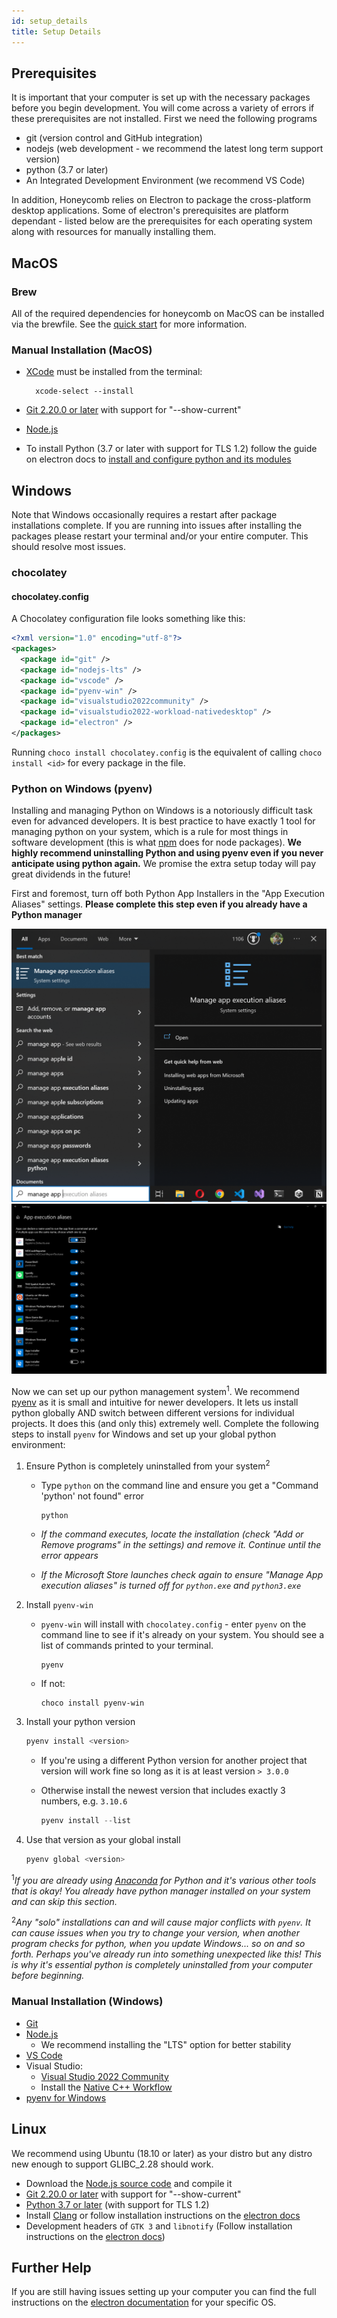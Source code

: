 ```yaml
---
id: setup_details
title: Setup Details
---
```


## Prerequisites

It is important that your computer is set up with the necessary packages before you begin development. You will come across a variety of errors if these prerequisites are not installed. First we need the following programs

- git (version control and GitHub integration)
- nodejs (web development - we recommend the latest long term support version)
- python (3.7 or later)
- An Integrated Development Environment (we recommend VS Code)

In addition, Honeycomb relies on Electron to package the cross-platform desktop applications. Some of electron's prerequisites are platform dependant - listed below are the prerequisites for each operating system along with resources for manually installing them.

## MacOS

### Brew

All of the required dependencies for honeycomb on MacOS can be installed via the brewfile. See the [quick start](quick_start.md/#installing-prerequisites-with-homebrew-for-macos) for more information.

### Manual Installation (MacOS)

- [XCode](https://developer.apple.com/xcode/) must be installed from the terminal:

  ```terminal
    xcode-select --install
  ```

- [Git 2.20.0 or later](https://git-scm.com/downloads/) with support for "--show-current"
- [Node.js](https://nodejs.org/en/download/)
- To install Python (3.7 or later with support for TLS 1.2) follow the guide on electron docs to [install and configure python and its modules](https://www.electronjs.org/docs/development/build-instructions-macos#python)

## Windows

Note that Windows occasionally requires a restart after package installations complete. If you are running into issues after installing the packages please restart your terminal and/or your entire computer. This should resolve most issues.

### chocolatey

#### chocolatey.config

A Chocolatey configuration file looks something like this:

```xml
<?xml version="1.0" encoding="utf-8"?>
<packages>
  <package id="git" />
  <package id="nodejs-lts" />
  <package id="vscode" />
  <package id="pyenv-win" />
  <package id="visualstudio2022community" />
  <package id="visualstudio2022-workload-nativedesktop" />
  <package id="electron" />
</packages>
```

Running `choco install chocolatey.config` is the equivalent of calling `choco install <id>` for every package in the file.

### Python on Windows (pyenv)

Installing and managing Python on Windows is a notoriously difficult task even for advanced developers. It is best practice to have exactly 1 tool for managing python on your system, which is a rule for most things in software development (this is what [npm](quick_start.md/#3-install-npm-packages) does for node packages). **We highly recommend uninstalling Python and using pyenv even if you never anticipate using python again.** We promise the extra setup today will pay great dividends in the future!

First and foremost, turn off both Python App Installers in the "App Execution Aliases" settings. **Please complete this step even if you already have a Python manager**

![App execution aliases](assets/python-win-1.png)
![Turn off app installer](assets/python-win-2.png)

Now we can set up our python management system<sup>1</sup>. We recommend [pyenv](https://github.com/pyenv-win/pyenv-win) as it is small and intuitive for newer developers. It lets us install python globally AND switch between different versions for individual projects. It does this (and only this) extremely well. Complete the following steps to install `pyenv` for Windows and set up your global python environment:

1. Ensure Python is completely uninstalled from your system<sup>2</sup>

   - Type `python` on the command line and ensure you get a "Command 'python' not found" error

     ```powershell
     python
     ```

   - _If the command executes, locate the installation (check "Add or Remove programs" in the settings) and remove it. Continue until the error appears_
   - _If the Microsoft Store launches check again to ensure "Manage App execution aliases" is turned off for `python.exe` and `python3.exe`_

2. Install `pyenv-win`

   - `pyenv-win` will install with `chocolatey.config` - enter `pyenv` on the command line to see if it's already on your system. You should see a list of commands printed to your terminal.

     ```shell
     pyenv
     ```

   - If not:

     ```shell
     choco install pyenv-win
     ```

3. Install your python version

   ```powershell
   pyenv install <version>
   ```

   - If you're using a different Python version for another project that version will work fine so long as it is at least version `> 3.0.0`
   - Otherwise install the newest version that includes exactly 3 numbers, e.g. `3.10.6`

     ```powershell
     pyenv install --list
     ```

4. Use that version as your global install

   ```powershell
   pyenv global <version>
   ```

<sup>1</sup>_If you are already using [Anaconda](https://www.anaconda.com) for Python and it's various other tools that is okay! You already have python manager installed on your system and can skip this section._

<sup>2</sup>_Any "solo" installations can and will cause major conflicts with `pyenv`. It can cause issues when you try to change your version, when another program checks for python, when you update Windows... so on and so forth. Perhaps you've already run into something unexpected like this! This is why it's essential python is completely uninstalled from your computer before beginning._

### Manual Installation (Windows)

- [Git](https://git-scm.com/download/win)
- [Node.js](https://nodejs.org/en/download/)
  - We recommend installing the "LTS" option for better stability
- [VS Code](https://code.visualstudio.com/download)
- Visual Studio:
  - [Visual Studio 2022 Community](https://visualstudio.microsoft.com/vs/community/)
  - Install the [Native C++ Workflow](https://docs.microsoft.com/en-us/cpp/build/vscpp-step-0-installation?view=msvc-160#step-4---choose-workloads-1)
- [pyenv for Windows](https://github.com/pyenv-win/pyenv-win#installation)

## Linux

We recommend using Ubuntu (18.10 or later) as your distro but any distro new enough to support GLIBC_2.28 should work.

- Download the [Node.js source code](https://nodejs.org/en/download/) and compile it
- [Git 2.20.0 or later](https://git-scm.com/downloads/) with support for "--show-current"
- [Python 3.7 or later](https://www.python.org/downloads/) (with support for TLS 1.2)
- Install [Clang](https://clang.llvm.org/get_started.html) or follow installation instructions on the [electron docs](https://www.electronjs.org/docs/development/build-instructions-linux#prerequisites)
- Development headers of `GTK 3` and `libnotify` (Follow installation instructions on the [electron docs](https://www.electronjs.org/docs/development/build-instructions-linux#prerequisites))

## Further Help

If you are still having issues setting up your computer you can find the full instructions on the [electron documentation](https://www.electronjs.org/docs/development/build-instructions-gn) for your specific OS.
